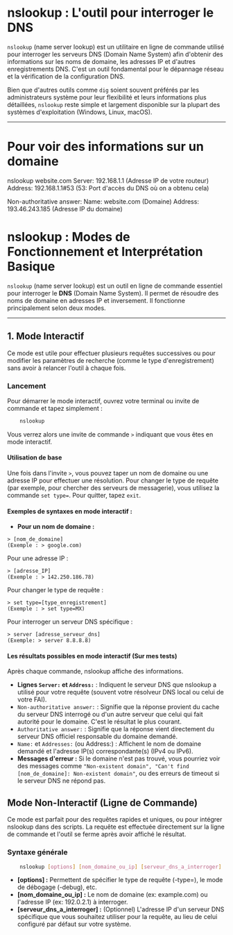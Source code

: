 # nslookup : L'outil pour interroger le DNS

`nslookup` (name server lookup) est un utilitaire en ligne de commande utilisé pour interroger les serveurs DNS (Domain Name System) afin d'obtenir des informations sur les noms de domaine, les adresses IP et d'autres enregistrements DNS. C'est un outil fondamental pour le dépannage réseau et la vérification de la configuration DNS.

Bien que d'autres outils comme `dig` soient souvent préférés par les administrateurs système pour leur flexibilité et leurs informations plus détaillées, `nslookup` reste simple et largement disponible sur la plupart des systèmes d'exploitation (Windows, Linux, macOS).

---

# Pour voir des informations sur un domaine

nslookup website.com
Server:		192.168.1.1 (Adresse IP de votre routeur)
Address:	192.168.1.1#53 (53: Port d'accès du DNS où on a obtenu cela)

Non-authoritative answer:
Name:	website.com (Domaine)
Address: 193.46.243.185 (Adresse IP du domaine)

# nslookup : Modes de Fonctionnement et Interprétation Basique

`nslookup` (name server lookup) est un outil en ligne de commande essentiel pour interroger le **DNS** (Domain Name System). Il permet de résoudre des noms de domaine en adresses IP et inversement. Il fonctionne principalement selon deux modes.

---

## 1. Mode Interactif

Ce mode est utile pour effectuer plusieurs requêtes successives ou pour modifier les paramètres de recherche (comme le type d'enregistrement) sans avoir à relancer l'outil à chaque fois.

### Lancement

Pour démarrer le mode interactif, ouvrez votre terminal ou invite de commande et tapez simplement :

```bash
    nslookup
```

Vous verrez alors une invite de commande `>` indiquant que vous êtes en mode interactif.

#### Utilisation de base

Une fois dans l'invite `>`, vous pouvez taper un nom de domaine ou une adresse IP pour effectuer une résolution. Pour changer le type de requête (par exemple, pour chercher des serveurs de messagerie), vous utilisez la commande `set type=`. Pour quitter, tapez `exit`.

#### Exemples de syntaxes en mode interactif :

- **Pour un nom de domaine :**
```
> [nom_de_domaine]
(Exemple : > google.com)
```
Pour une adresse IP :
```
> [adresse_IP]
(Exemple : > 142.250.186.78)
```
Pour changer le type de requête :
```
> set type=[type_enregistrement]
(Exemple : > set type=MX)
```
Pour interroger un serveur DNS spécifique :
```
> server [adresse_serveur_dns]
(Exemple: > server 8.8.8.8)
```

#### Les résultats possibles en mode interactif (Sur mes tests)

Après chaque commande, nslookup affiche des informations.
- **Lignes `Server:` et `Address:`** : Indiquent le serveur DNS que nslookup a utilisé pour votre requête (souvent votre résolveur DNS local ou celui de votre FAI).
- `Non-authoritative answer:` : Signifie que la réponse provient du cache du serveur DNS interrogé ou d'un autre serveur que celui qui fait autorité pour le domaine. C'est le résultat le plus courant.
- `Authoritative answer:` : Signifie que la réponse vient directement du serveur DNS officiel responsable du domaine demandé.
- `Name:` et `Addresses:` (ou Address:) : Affichent le nom de domaine demandé et l'adresse IP(s) correspondante(s) (IPv4 ou IPv6).
- **Messages d'erreur :** Si le domaine n'est pas trouvé, vous pourriez voir des messages comme `"Non-existent domain", "Can't find [nom_de_domaine]: Non-existent domain"`, ou des erreurs de timeout si le serveur DNS ne répond pas.

## Mode Non-Interactif (Ligne de Commande)

Ce mode est parfait pour des requêtes rapides et uniques, ou pour intégrer nslookup dans des scripts. La requête est effectuée directement sur la ligne de commande et l'outil se ferme après avoir affiché le résultat.

### Syntaxe générale

```Bash
    nslookup [options] [nom_domaine_ou_ip] [serveur_dns_a_interroger]
```
- **[options] :** Permettent de spécifier le type de requête (-type=), le mode de débogage (-debug), etc.
- **[nom_domaine_ou_ip] :** Le nom de domaine (ex: example.com) ou l'adresse IP (ex: 192.0.2.1) à interroger.
- **[serveur_dns_a_interroger] :** (Optionnel) L'adresse IP d'un serveur DNS spécifique que vous souhaitez utiliser pour la requête, au lieu de celui configuré par défaut sur votre système.